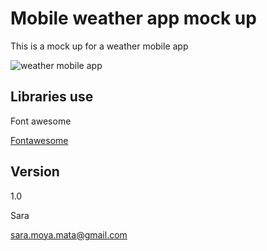# Mobile weather app mock up
This is a mock up for a weather mobile app

![weather mobile app](https://gitlab.com/SaraMoya/weather-app/blob/master/img/screenshot.png)

## Libraries use
Font awesome 

[Fontawesome](https://fontawesome.com/)
## Version
1.0

Sara

sara.moya.mata@gmail.com

